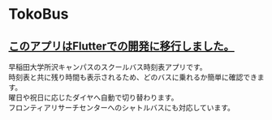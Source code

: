 # TokoBus

## [このアプリはFlutterでの開発に移行しました。](https://github.com/twajp/TokoBus)  

早稲田大学所沢キャンパスのスクールバス時刻表アプリです。  
時刻表と共に残り時間も表示されるため、どのバスに乗れるか簡単に確認できます。  
曜日や祝日に応じたダイヤへ自動で切り替わります。  
フロンティアリサーチセンターへのシャトルバスにも対応しています。  
